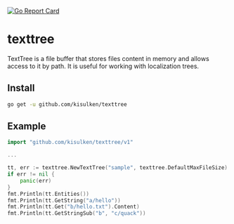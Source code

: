 [![Go Report Card](https://goreportcard.com/badge/github.com/kisulken/texttree)](https://goreportcard.com/report/github.com/kisulken/texttree)

# texttree
TextTree is a file buffer that stores files content in memory and allows access to it by path. It is useful for working with localization trees.

## Install
```Bash
go get -u github.com/kisulken/texttree
```

## Example
```Go
import "github.com/kisulken/texttree/v1"

...

tt, err := texttree.NewTextTree("sample", texttree.DefaultMaxFileSize) // buffers all the files here
if err != nil {
	panic(err)
}
fmt.Println(tt.Entities())
fmt.Println(tt.GetString("a/hello"))
fmt.Println(tt.Get("b/hello.txt").Content)
fmt.Println(tt.GetStringSub("b", "c/quack"))
```
